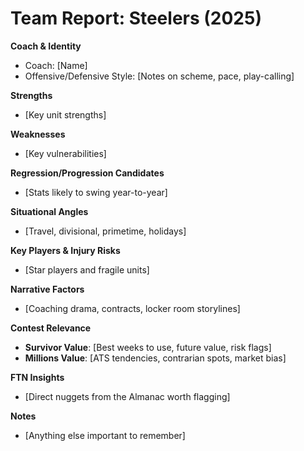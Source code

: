 # Team Report: Steelers (2025)

**Coach & Identity**  
- Coach: [Name]  
- Offensive/Defensive Style: [Notes on scheme, pace, play-calling]

**Strengths**  
- [Key unit strengths]

**Weaknesses**  
- [Key vulnerabilities]

**Regression/Progression Candidates**  
- [Stats likely to swing year-to-year]

**Situational Angles**  
- [Travel, divisional, primetime, holidays]

**Key Players & Injury Risks**  
- [Star players and fragile units]

**Narrative Factors**  
- [Coaching drama, contracts, locker room storylines]

**Contest Relevance**  
- **Survivor Value**: [Best weeks to use, future value, risk flags]  
- **Millions Value**: [ATS tendencies, contrarian spots, market bias]  

**FTN Insights**  
- [Direct nuggets from the Almanac worth flagging]  

**Notes**  
- [Anything else important to remember]
